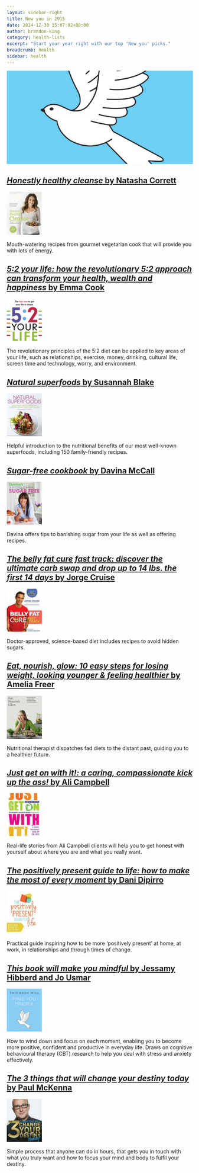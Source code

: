 ```yaml
---
layout: sidebar-right
title: New you in 2015
date: 2014-12-30 15:07:02+00:00
author: brandon-king
category: health-lists
excerpt: "Start your year right with our top 'New you' picks."
breadcrumb: health
sidebar: health
---
```

![This book will make you mindful by Jessamy Hibberd and Jo Usmar](/images/featured/featured-this-book-will-make-you-mindful.jpg)

<section class="cf">

<h2><a href="http://suffolk.spydus.co.uk/cgi-bin/spydus.exe/ENQ/OPAC/BIBENQ/19583719?QRY=CTIBIB%3C%20IRN(48252850)&QRYTEXT=Honestly%20Healthy%20cleanse"><cite>Honestly healthy cleanse</cite> by Natasha Corrett</a></h2>

<a href="http://suffolk.spydus.co.uk/cgi-bin/spydus.exe/ENQ/OPAC/BIBENQ/19583719?QRY=CTIBIB%3C%20IRN(48252850)&QRYTEXT=Honestly%20Healthy%20cleanse"><img class="{% include /c/img-float-left.html %}" src="/images/article/honestly-healthy-cleanse.jpg" alt="Honestly healthy cleanse by Natasha Corrett" /></a>

<p class="mt0">Mouth-watering recipes from gourmet vegetarian cook that will provide you with lots of energy.</p>

</section>

<section class="cf">

<h2><a href="http://suffolk.spydus.co.uk/cgi-bin/spydus.exe/ENQ/OPAC/BIBENQ/10015813?QRY=CTIBIB%3C%20IRN(35744063)&QRYTEXT=5%3A2%20your%20life%20%3A%20how%20the%20revolutionary%205%3A2%20approach%20can%20transform%20your%20health%2C%20wealth%20and%20happiness"><cite>5:2 your life: how the revolutionary 5:2 approach can transform your health, wealth and happiness</cite> by Emma Cook</a></h2>

<a href="http://suffolk.spydus.co.uk/cgi-bin/spydus.exe/ENQ/OPAC/BIBENQ/10015813?QRY=CTIBIB%3C%20IRN(35744063)&QRYTEXT=5%3A2%20your%20life%20%3A%20how%20the%20revolutionary%205%3A2%20approach%20can%20transform%20your%20health%2C%20wealth%20and%20happiness"><img class="{% include /c/img-float-left.html %}" src="/images/article/5-2-your-life.jpg" alt="5:2 your life: how the revolutionary 5:2 approach can transform your health, wealth and happiness by Emma Cook" /></a>

<p class="mt0">The revolutionary principles of the 5:2 diet can be applied to key areas of your life, such as relationships, exercise, money, drinking, cultural life, screen time and technology, worry, and environment.</p>

</section>

<section class="cf">

<h2><a href="http://suffolk.spydus.co.uk/cgi-bin/spydus.exe/ENQ/OPAC/BIBENQ/19584296?QRY=CTIBIB%3C%20IRN(48744107)&QRYTEXT=Natural%20superfoods%20%3A%20150%20nutrient-packed%20recipes%20for%20complete%20health%2C%20vitality%20and%20healing"><cite>Natural superfoods</cite> by Susannah Blake</a></h2>

<a href="http://suffolk.spydus.co.uk/cgi-bin/spydus.exe/ENQ/OPAC/BIBENQ/19584296?QRY=CTIBIB%3C%20IRN(48744107)&QRYTEXT=Natural%20superfoods%20%3A%20150%20nutrient-packed%20recipes%20for%20complete%20health%2C%20vitality%20and%20healing"><img class="{% include /c/img-float-left.html %}" src="/images/article/natural-superfoods.jpg" alt="Natural superfoods by Susannah Blake" /></a>

<p class="mt0">Helpful introduction to the nutritional benefits of our most well-known superfoods, including 150 family-friendly recipes.</p>

</section>

<section class="cf">

<h2><a href="http://suffolk.spydus.co.uk/cgi-bin/spydus.exe/ENQ/OPAC/BIBENQ/19585314?QRY=CTIBIB%3C%20IRN(48253585)&QRYTEXT=Davina%27s%205%20weeks%20to%20sugar-free"><cite>Sugar-free cookbook</cite> by Davina McCall</a></h2>

<a href="http://suffolk.spydus.co.uk/cgi-bin/spydus.exe/ENQ/OPAC/BIBENQ/19585314?QRY=CTIBIB%3C%20IRN(48253585)&QRYTEXT=Davina%27s%205%20weeks%20to%20sugar-free"><img class="{% include /c/img-float-left.html %}" src="/images/article/sugar-free-cookbook.jpg" alt="Sugar-free cookbook by Davina McCall" /></a>

<p class="mt0">Davina offers tips to banishing sugar from your life as well as offering recipes.</p>

</section>

<section class="cf">

<h2><a href="http://suffolk.spydus.co.uk/cgi-bin/spydus.exe/ENQ/OPAC/BIBENQ/10049428?QRY=CTIBIB%3C%20IRN(44636769)&QRYTEXT=The%20belly%20fat%20cure%20fast%20track%20%3A%20discover%20the%20ultimate%20carb%20swap%20and%20drop%20up%20to%2014%20lbs.%20the%20first%2014%20days"><cite>The belly fat cure fast track: discover the ultimate carb swap and drop up to 14 lbs. the first 14 days</cite> by Jorge Cruise</a></h2>

<a href="http://suffolk.spydus.co.uk/cgi-bin/spydus.exe/ENQ/OPAC/BIBENQ/10049428?QRY=CTIBIB%3C%20IRN(44636769)&QRYTEXT=The%20belly%20fat%20cure%20fast%20track%20%3A%20discover%20the%20ultimate%20carb%20swap%20and%20drop%20up%20to%2014%20lbs.%20the%20first%2014%20days"><img class="{% include /c/img-float-left.html %}" src="/images/article/the-belly-fat-cure-fast-track.jpg" alt="The belly fat cure fast track: discover the ultimate carb swap and drop up to 14 lbs. the first 14 days by Jorge Cruise" /></a>

<p class="mt0">Doctor-approved, science-based diet includes recipes to avoid hidden sugars.</p>

</section>

<section class="cf">

<h2><a href="http://suffolk.spydus.co.uk/cgi-bin/spydus.exe/ENQ/OPAC/BIBENQ/17757005?QRY=CTIBIB%3C%20IRN(47845586)&QRYTEXT=Eat%2C%20nourish%2C%20glow%20%3A%2010%20easy%20steps%20for%20losing%20weight%2C%20looking%20younger%20and%20feeling%20healthier"><cite>Eat, nourish, glow: 10 easy steps for losing weight, looking younger & feeling healthier</cite> by Amelia Freer</a></h2>

<a href="http://suffolk.spydus.co.uk/cgi-bin/spydus.exe/ENQ/OPAC/BIBENQ/17757005?QRY=CTIBIB%3C%20IRN(47845586)&QRYTEXT=Eat%2C%20nourish%2C%20glow%20%3A%2010%20easy%20steps%20for%20losing%20weight%2C%20looking%20younger%20and%20feeling%20healthier"><img class="{% include /c/img-float-left.html %}" src="/images/article/eat-nourish-glow.jpg" alt="Eat, nourish, glow: 10 easy steps for losing weight, looking younger & feeling healthier by Amelia Freer" /></a>

<p class="mt0">Nutritional therapist dispatches fad diets to the distant past, guiding you to a healthier future.</p>

</section>

<section class="cf">

<h2><a href="http://suffolk.spydus.co.uk/cgi-bin/spydus.exe/ENQ/OPAC/BIBENQ/10053114?QRY=CTIBIB%3C%20IRN(44256549)&QRYTEXT=Just%20get%20on%20with%20it!%20%3A%20a%20caring%2C%20compassionate%20kick%20up%20the%20ass!"><cite>Just get on with it!: a caring, compassionate kick up the ass!</cite> by Ali Campbell</a></h2>

<a href="http://suffolk.spydus.co.uk/cgi-bin/spydus.exe/ENQ/OPAC/BIBENQ/10053114?QRY=CTIBIB%3C%20IRN(44256549)&QRYTEXT=Just%20get%20on%20with%20it!%20%3A%20a%20caring%2C%20compassionate%20kick%20up%20the%20ass!"><img class="{% include /c/img-float-left.html %}" src="/images/article/just-get-on-with-it.jpg" alt="Just get on with it!: a caring, compassionate kick up the ass! by Ali Campbell" /></a>

<p class="mt0">Real-life stories from Ali Campbell clients will help you to get honest with yourself about where you are and what you really want.</p>

</section>

<section class="cf">

<h2><a href="http://suffolk.spydus.co.uk/cgi-bin/spydus.exe/ENQ/OPAC/BIBENQ/19585945?QRY=CTIBIB%3C%20IRN(46867926)&QRYTEXT=The%20positively%20present%20guide%20to%20life"><cite>The positively present guide to life: how to make the most of every moment</cite> by Dani Dipirro</a></h2>

<a href="http://suffolk.spydus.co.uk/cgi-bin/spydus.exe/ENQ/OPAC/BIBENQ/19585945?QRY=CTIBIB%3C%20IRN(46867926)&QRYTEXT=The%20positively%20present%20guide%20to%20life"><img class="{% include /c/img-float-left.html %}" src="/images/article/the-positively-present-guide-to-life.jpg" alt="The positively present guide to life: how to make the most of every moment by Dani Dipirro" /></a>

<p class="mt0">Practical guide inspiring how to be more &#8216;positively present&#8217; at home, at work, in relationships and through times of change.</p>

</section>

<section class="cf">

<h2><a href="http://suffolk.spydus.co.uk/cgi-bin/spydus.exe/ENQ/OPAC/BIBENQ/10058075?QRY=CTIBIB%3C%20IRN(44635120)&QRYTEXT=This%20book%20will%20make%20you%20mindful"><cite>This book will make you mindful</cite> by Jessamy Hibberd and Jo Usmar</a></h2>

<a href="http://suffolk.spydus.co.uk/cgi-bin/spydus.exe/ENQ/OPAC/BIBENQ/10058075?QRY=CTIBIB%3C%20IRN(44635120)&QRYTEXT=This%20book%20will%20make%20you%20mindful"><img class="{% include /c/img-float-left.html %}" src="/images/article/this-book-will-make-you-mindful.jpg" alt="This book will make you mindful by Jessamy Hibberd and Jo Usmar" /></a>

<p class="mt0">How to wind down and focus on each moment, enabling you to become more positive, confident and productive in everyday life. Draws on cognitive behavioural therapy (CBT) research to help you deal with stress and anxiety effectively.</p>

</section>

<section class="cf">

<h2><a href="http://suffolk.spydus.co.uk/cgi-bin/spydus.exe/ENQ/OPAC/BIBENQ/17757594?QRY=CTIBIB%3C%20IRN(47845596)&QRYTEXT=The%203%20things%20that%20will%20change%20your%20destiny%20today!"><cite>The 3 things that will change your destiny today</cite> by Paul McKenna</a></h2>

<a href="http://suffolk.spydus.co.uk/cgi-bin/spydus.exe/ENQ/OPAC/BIBENQ/17757594?QRY=CTIBIB%3C%20IRN(47845596)&QRYTEXT=The%203%20things%20that%20will%20change%20your%20destiny%20today!"><img class="{% include /c/img-float-left.html %}" src="/images/article/the-3-things-that-will-change-your-destiny.jpg" alt="The 3 things that will change your destiny today by Paul McKenna" /></a>

<p class="mt0">Simple process that anyone can do in hours, that gets you in touch with what you truly want and how to focus your mind and body to fulfil your destiny.</p>

</section>
